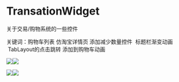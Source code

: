 # TransationWidget
关于交易/购物系统的一些控件

关键词：购物车列表 仿淘宝详情页 添加减少数量控件  标题栏渐变动画  TabLayout的点击跳转
添加到购物车动画 


![](https://github.com/whaoming/TransationWidget/blob/master/GIF3.gif)![](https://github.com/whaoming/TransationWidget/blob/master/ScreenReco_clip1.gif)

![](https://github.com/whaoming/TransationWidget/blob/master/ScreenReco_clip2.gif)![](https://github.com/whaoming/TransationWidget/blob/master/ScreenReco_clip3.gif)

